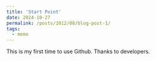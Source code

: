 ```yaml
---
title: 'Start Point'
date: 2024-10-27
permalink: /posts/2012/08/blog-post-1/
tags:
  - memo
---
```


This is my first time to use Github. Thanks to developers.

